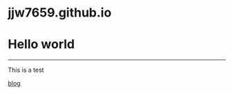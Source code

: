 jjw7659.github.io
=================
<h1>Hello world</h1>
<hr>
<body>
<p>This is a test</p>
<a href="http://www.sciencealovestory.wordpress.com/">blog</a> 
</body>

